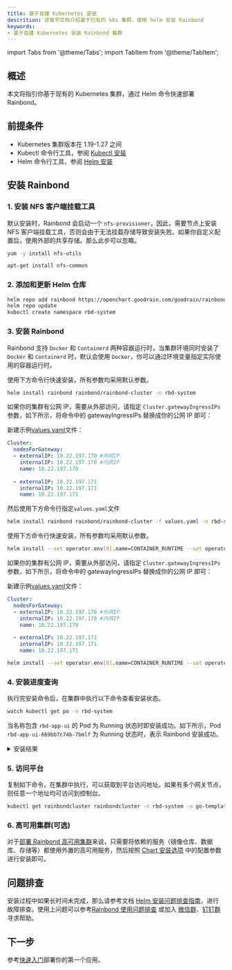 ```yaml
---
title: 基于自建 Kubernetes 安装
descrition: 该章节文档介绍基于已有的 k8s 集群，使用 helm 安装 Rainbond
keywords:
- 基于自建 Kubernetes 安装 Rainbond 集群
---
```


import Tabs from '@theme/Tabs';
import TabItem from '@theme/TabItem';

## 概述

本文将指引你基于现有的 Kubernetes 集群，通过 Helm 命令快速部署 Rainbond。

## 前提条件

* Kubernetes 集群版本在 1.19-1.27 之间
* Kubectl 命令行工具，参阅 [Kubectl 安装](../../ops-guide/tools/#kubectl-cli)
* Helm 命令行工具，参阅 [Helm 安装](../../ops-guide/tools/#helm-cli)

## 安装 Rainbond

### 1. 安装 NFS 客户端挂载工具

默认安装时，Rainbond 会启动一个 `nfs-provisioner`，因此，需要节点上安装 NFS 客户端挂载工具，否则会由于无法挂载存储导致安装失败。如果你自定义配置后，使用外部的共享存储。那么此步可以忽略。

<Tabs>
  <TabItem value="Centos" label="Centos" default>

  ```bash
  yum -y install nfs-utils
  ```

  </TabItem>
  <TabItem value="Ubuntu" label="Ubuntu">

  ```bash  
  apt-get install nfs-common 
  ```

  </TabItem>
</Tabs>

### 2. 添加和更新 Helm 仓库

```bash  
helm repo add rainbond https://openchart.goodrain.com/goodrain/rainbond
helm repo update
kubectl create namespace rbd-system
```

### 3. 安装 Rainbond

Rainbond 支持 `Docker` 和 `Containerd` 两种容器运行时，当集群环境同时安装了 `Docker` 和 `Containerd` 时，默认会使用 `Docker`，你可以通过环境变量指定实际使用的容器运行时。

<Tabs>
  <TabItem value="Docker" label="Docker" default>

使用下方命令行快速安装，所有参数均采用默认参数。

```bash  
helm install rainbond rainbond/rainbond-cluster -n rbd-system
```

如果你的集群有公网 IP，需要从外部访问，请指定 `Cluster.gatewayIngressIPs` 参数，如下所示，将命令中的 gatewayIngressIPs 替换成你的公网 IP 即可：

新建示例[values.yaml](./vaules-config)文件：


```yaml
Cluster:  
  nodesForGateway: 
  - externalIP: 10.22.197.170 #外网IP
    internalIP: 10.22.197.170 #内网IP
    name: 10.22.197.170
    
  - externalIP: 10.22.197.171
    internalIP: 10.22.197.171
    name: 10.22.197.171
```

然后使用下方命令行指定```values.yaml```文件

```bash  
helm install rainbond rainbond/rainbond-cluster -f values.yaml -n rbd-system
```
  </TabItem>

  <TabItem value="Containerd" label="Containerd">
使用下方命令行快速安装，所有参数均采用默认参数。

```bash  
helm install --set operator.env[0].name=CONTAINER_RUNTIME --set operator.env[0].value=containerd rainbond rainbond/rainbond-cluster -n rbd-system
```

如果你的集群有公网 IP，需要从外部访问，请指定 `Cluster.gatewayIngressIPs` 参数，如下所示，将命令中的 gatewayIngressIPs 替换成你的公网 IP 即可：

新建示例[values.yaml](/docs/installation/install-with-helm/vaules-config)文件：

```yaml
Cluster: 
  nodesForGateway:
  - externalIP: 10.22.197.170 #外网IP
    internalIP: 10.22.197.170 #内网IP
    name: 10.22.197.170
    
  - externalIP: 10.22.197.171
    internalIP: 10.22.197.171
    name: 10.22.197.171
```
```bash  
helm install --set operator.env[0].name=CONTAINER_RUNTIME --set operator.env[0].value=containerd rainbond rainbond/rainbond-cluster -f values.yaml -n rbd-system
```


  </TabItem>
</Tabs>

### 4. 安装进度查询

执行完安装命令后，在集群中执行以下命令查看安装状态。

```bash
watch kubectl get po -n rbd-system
```

当名称包含 `rbd-app-ui` 的 Pod 为 Running 状态时即安装成功。如下所示，Pod `rbd-app-ui-669bb7c74b-7bmlf` 为 Running 状态时，表示 Rainbond 安装成功。

<details>
<summary>安装结果</summary>

```bash
NAME                                         READY   STATUS      RESTARTS   AGE
nfs-provisioner-0                            1/1     Running     0          14d
rbd-etcd-0                                   1/1     Running     0          14d
rbd-hub-64777d89d8-l56d8                     1/1     Running     0          14d
rbd-gateway-76djb                            1/1     Running     0          14d
dashboard-metrics-scraper-7db45b8bb4-tcgxd   1/1     Running     0          14d
rbd-mq-6b847d874b-j5jg2                      1/1     Running     0          14d
rbd-webcli-76b54fd7f6-jrcdj                  1/1     Running     0          14d
kubernetes-dashboard-fbd4fb949-2qsn9         1/1     Running     0          14d
rbd-resource-proxy-547874f4d7-dh8bv          1/1     Running     0          14d
rbd-monitor-0                                1/1     Running     0          14d
rbd-db-0                                     2/2     Running     0          14d
rbd-eventlog-0                               1/1     Running     0          14d
rbd-app-ui-669bb7c74b-7bmlf                  1/1     Running     0          7d12h
rbd-app-ui-migrations--1-hp2qg               0/1     Completed   0          14d
rbd-worker-679fd44bc7-n6lvg                  1/1     Running     0          9d
rbd-node-jhfzc                               1/1     Running     0          9d
rainbond-operator-7978d4d695-ws8bz           1/1     Running     0          9d
rbd-chaos-nkxw7                              1/1     Running     0          8d
rbd-api-5d8bb8d57d-djx2s                     1/1     Running     0          47h
```

</details>

### 5. 访问平台

复制如下命令，在集群中执行，可以获取到平台访问地址。如果有多个网关节点，则任意一个地址均可访问到控制台。

```bash
kubectl get rainbondcluster rainbondcluster -n rbd-system -o go-template --template='{{range.spec.gatewayIngressIPs}}{{.}}:7070{{printf "\n"}}{{end}}'
```

### 6. 高可用集群(可选)
 
对于[部署 Rainbond 高可用集群](../install-with-ui/ha)来说，只需要将依赖的服务（镜像仓库、数据库、存储等）都使用外置的高可用服务，然后按照 [Chart 安装选项](./vaules-config) 中的配置参数进行安装即可。 

## 问题排查

安装过程中如果长时间未完成，那么请参考文档 [Helm 安装问题排查指南](../../troubleshooting/installation/helm)，进行故障排查。使用上问题可以参考[Rainbond 使用问题排查](../../troubleshooting/use/) 或加入 [微信群](/community/support#微信群)、[钉钉群](/community/support#钉钉群) 寻求帮助。

## 下一步

参考[快速入门](/docs/quick-start/getting-started/)部署你的第一个应用。
